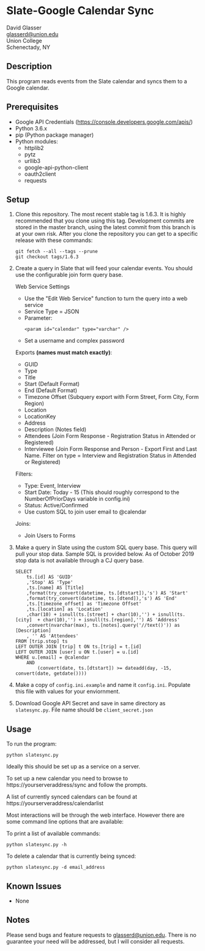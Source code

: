 # Slate-Google Calendar Sync

David Glasser  
glasserd@union.edu  
Union College  
Schenectady, NY

## Description

This program reads events from the Slate calendar and syncs them to a Google calendar.

## Prerequisites

* Google API Credentials (https://console.developers.google.com/apis/)
* Python 3.6.x
* pip (Python package manager)
* Python modules:
    * httplib2
    * pytz
    * urllib3
    * google-api-python-client
    * oauth2client
    * requests
 
## Setup

1. Clone this repository. The most recent stable tag is 1.6.3. It is highly recommended that you clone using this tag. Development commits are stored in the master branch, using the latest commit from this branch is at your own risk. After you clone the repository you can get to a specific release with these commands:
    ```
    git fetch --all --tags --prune
    git checkout tags/1.6.3
    ```
2. Create a query in Slate that will feed your calendar events. You should use the configurable join form query base.

    Web Service Settings
    - Use the "Edit Web Service" function to turn the query into a web service
    - Service Type = JSON
    - Parameter:
        ```
        <param id="calendar" type="varchar" />
        ```
    - Set a username and complex password

    Exports **(names must match exactly)**:
    - GUID
    - Type
    - Title
    - Start (Default Format)
    - End (Default Format)
    - Timezone Offset (Subquery export with Form Street, Form City, Form Region)
    - Location
    - LocationKey
    - Address
    - Description (Notes field)
    - Attendees (Join Form Response - Registration Status in Attended or Registered)
    - Interviewee (Join Form Response and Person - Export First and Last Name. Filter on type = Interview and Registration Status in Attended or Registered)

    Filters:
    - Type: Event, Interview
    - Start Date: Today - 15  (This should roughly correspond to the NumberOfPriorDays variable in config.ini)
    - Status: Active/Confirmed
    - Use custom SQL to join user email to @calendar

    Joins:
    - Join Users to Forms

3. Make a query in Slate using the custom SQL query base. This query will pull your stop data. Sample SQL is provided below. As of October 2019 stop data is not available through a CJ query base.

    ```
    SELECT 
        ts.[id] AS 'GUID'
        ,'Stop' AS 'Type'
        ,ts.[name] AS [Title]
        ,format(try_convert(datetime, ts.[dtstart]),'s') AS 'Start'
        ,format(try_convert(datetime, ts.[dtend]),'s') AS 'End'
        ,ts.[timezone_offset] as 'Timezone Offset'     
        ,ts.[location] as 'Location'	
        ,char(10) + isnull(ts.[street] + char(10),'') + isnull(ts.[city]  + char(10),'') + isnull(ts.[region],'') AS 'Address'
        ,convert(nvarchar(max), ts.[notes].query('//text()')) as [Description]
        , '' AS 'Attendees'	
    FROM [trip.stop] ts
    LEFT OUTER JOIN [trip] t ON ts.[trip] = t.[id]
    LEFT OUTER JOIN [user] u ON t.[user] = u.[id]
    WHERE u.[email] = @calendar
        AND	
            (convert(date, ts.[dtstart]) >= dateadd(day, -15, convert(date, getdate())))
    ```

4. Make a copy of `config.ini.example` and name it `config.ini`. Populate this file with values for your enviornment.
5. Download Google API Secret and save in same directory as `slatesync.py`. File name should be `client_secret.json`


## Usage

To run the program:
```
python slatesync.py
```

Ideally this should be set up as a service on a server.

To set up a new calendar you need to browse to https://yourserveraddress/sync and follow the prompts.

A list of currently synced calendars can be found at https://yourserveraddress/calendarlist


Most interactions will be through the web interface. However there are some command line options that are available:
	
To print a list of available commands:
```
python slatesync.py -h
```

To delete a calendar that is currently being synced:
```
python slatesync.py -d email_address
```

## Known Issues
- None
## Notes
		
Please send bugs and feature requests to glasserd@union.edu. There is no guarantee your need will be addressed, but I will consider all requests.